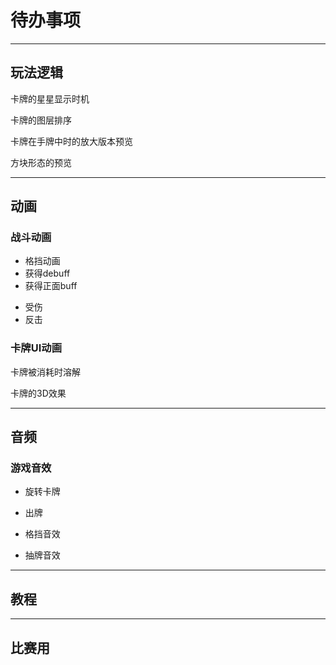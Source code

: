 # 待办事项

---

## 玩法逻辑

<!-- 敌人“**获得格挡意图**”触发的时机：
 - 回合开始时（那还叫意图吗，也不算是提前知道啊）
 - 按下出牌按钮时（需要先播放敌人获得格挡的动画？乱七八糟的）
 - 回合结束时，获得下回合的格挡（那不相当于“这回合空过，下回合翻倍”吗）
 - 敌人只回血（暂时先用这个，想到更好的方法再说） -->

<!-- 可以同时旋转卡牌和拖拽卡牌 -->

卡牌的星星显示时机

卡牌的图层排序

卡牌在手牌中时的放大版本预览

方块形态的预览

---

## 动画

### 战斗动画

 <!-- - 攻击动画 -->
 - 格挡动画
 - 获得debuff
 - 获得正面buff
 <!-- - 回血 -->
 - 受伤
 - 反击

### 卡牌UI动画

卡牌被消耗时溶解

卡牌的3D效果

---

## 音频

### 游戏音效

 <!-- - 放置卡牌 -->
 - 旋转卡牌
 <!-- - 卸下卡牌 -->
 - 出牌
 <!-- - 攻击音效 -->
 - 格挡音效
 <!-- - 回血音效 -->
 - 抽牌音效

---

## 教程

---

## 比赛用
